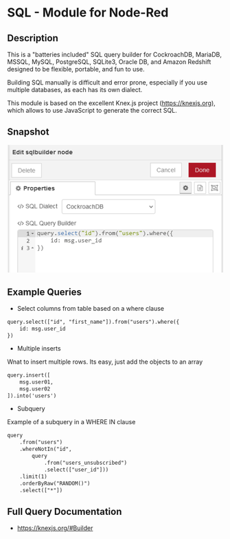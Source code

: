 # SQL - Module for Node-Red #

## Description ##

This is a "batteries included" SQL query builder for CockroachDB, MariaDB, MSSQL, MySQL, PostgreSQL, SQLite3, Oracle DB, and Amazon Redshift designed to be flexible, portable, and fun to use.

Building SQL manually is difficult and error prone, especially if you use multiple databases, as each has its own dialect. 

This module is based on the excellent Knex.js project (https://knexjs.org), which allows to use JavaScript to generate the correct SQL.

## Snapshot ##

![SQLBuilder Basic Example](/snapshots/20211121143000.png?raw=true "Basic use")

## Example Queries

- Select columns from table based on a where clause
```
query.select(["id", "first_name"]).from("users").where({
    id: msg.user_id
})
```

- Multiple inserts

Wnat to insert multiple rows. Its easy, just add the objects to an array

```
query.insert([
    msg.user01,
    msg.user02
]).into('users')
```

- Subquery

Example of a subquery in a WHERE IN clause

```
query
    .from("users")
    .whereNotIn("id",
        query
            .from("users_unsubscribed")
            .select(["user_id"]))
    .limit(1)
    .orderByRaw("RANDOM()")
    .select(["*"])
```

## Full Query Documentation

- https://knexjs.org/#Builder
